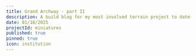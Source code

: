 ```yaml
---
title: Grand Archway - part II
description: A build blog for my most involved terrain project to date - a large stone archway.
date: 01/18/2025
projectId: miniatures
published: true
pinned: true
icon: institution
---
```

<script>
    import ImgHoverToggle from "../lib/components/utils/ImgHoverToggle.svelte";
    import Footnote from "../lib/components/layout/Footnote.svelte";
    import FaIcon from "../lib/components/utils/FaIcon.svelte";
    import CarouselGallery from "../lib/components/layout/CarouselGallery.svelte";
    import ImgGrid from "../lib/components/layout/ImgGrid.svelte";
</script>
